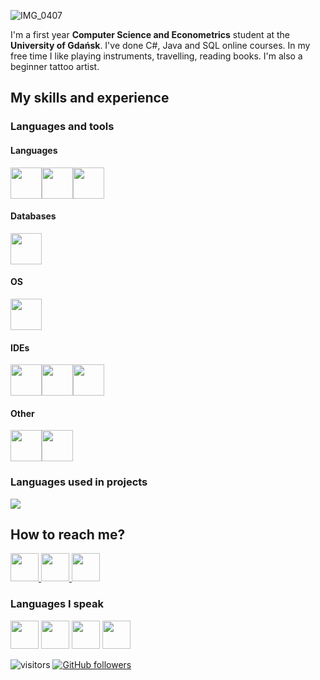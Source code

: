 
![IMG_0407](https://user-images.githubusercontent.com/97444555/170872520-08e78c4a-d178-4e9d-a312-8fd972d274c8.GIF)

I'm a first year **Computer Science and Econometrics** student at the **University of Gdańsk**. 
I've done C#, Java and SQL online courses.
In my free time I like playing instruments, travelling, reading books. I'm also a beginner tattoo artist.

## My skills and experience

### Languages and tools

#### Languages
<img height=50 src="https://cdn.jsdelivr.net/gh/devicons/devicon/icons/java/java-original.svg"/><img height=50 src="https://cdn.jsdelivr.net/gh/devicons/devicon/icons/html5/html5-original.svg" /><img height=50 src="https://cdn.jsdelivr.net/gh/devicons/devicon/icons/csharp/csharp-original.svg"/>

#### Databases
<img height=50 src="https://www.edureka.co/blog/wp-content/uploads/2019/10/logo.png" />

#### OS
<img height=50 src="https://cdn.jsdelivr.net/gh/devicons/devicon/icons/linux/linux-original.svg" />

#### IDEs
<img height=50 src="https://cdn.jsdelivr.net/gh/devicons/devicon/icons/intellij/intellij-original.svg" /><img height=50 src="https://cdn.jsdelivr.net/gh/devicons/devicon/icons/visualstudio/visualstudio-plain.svg" /><img height=50 src="https://cdn.jsdelivr.net/gh/devicons/devicon/icons/vscode/vscode-original.svg" />
          

#### Other
<img height=50 src="https://cdn.jsdelivr.net/gh/devicons/devicon/icons/blender/blender-original.svg" /><img height=50 src="https://cdn.jsdelivr.net/gh/devicons/devicon/icons/github/github-original.svg"/>
          
### Languages used in projects
            
<img src="https://github-readme-stats.vercel.app/api/top-langs?username=ioyukio"/>


## How to reach me? 

<a href="https://www.linkedin.com/in/ula-mejer-b8ab9b23b/">
    <img height="45" src="https://cdn3.iconfinder.com/data/icons/pixel-social-media-2/16/Linkedin-512.png"/>
</a>

<a href="mailto:io.yuu@icloud.com">
    <img height="45" src="https://user-images.githubusercontent.com/97444555/170866636-c044cbd8-7cdc-4973-9626-88e07e3800c1.PNG"/>
</a>


<a href="https://www.instagram.com/io_yukio/?hl=pl">
    <img height="45" src="https://cdn3.iconfinder.com/data/icons/pixel-social-media-2/16/Instagram-512.png"/>
</a>

### Languages I speak
<img height="45" src="https://cdn-icons-png.flaticon.com/128/197/197529.png"/> <img height="45" src="https://cdn-icons-png.flaticon.com/128/197/197374.png"/> <img height="45" src="https://cdn-icons-png.flaticon.com/128/197/197571.png"/> <img height="45" src="https://cdn-icons-png.flaticon.com/512/197/197582.png"/>



![visitors](https://visitor-badge.glitch.me/badge?page_id=ioyukio) [![GitHub followers](https://img.shields.io/github/followers/ioyukio.svg?style=social&label=Follow&maxAge=2592000)](https://github.com/ioyukio?tab=followers)



<!---
ioyukio/ioyukio is a ✨ special ✨ repository because its `README.md` (this file) appears on your GitHub profile.
You can click the Preview link to take a look at your changes.
--->
